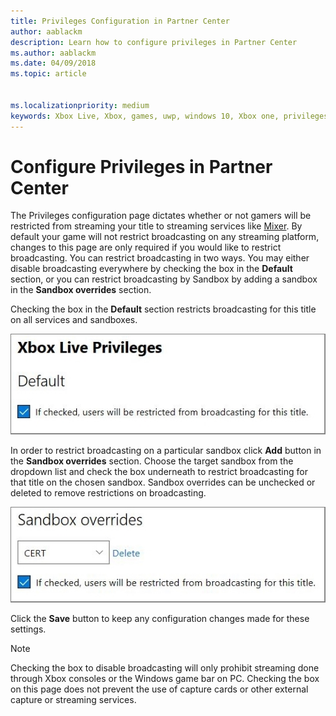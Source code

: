 ```yaml
---
title: Privileges Configuration in Partner Center
author: aablackm
description: Learn how to configure privileges in Partner Center
ms.author: aablackm
ms.date: 04/09/2018
ms.topic: article


ms.localizationpriority: medium
keywords: Xbox Live, Xbox, games, uwp, windows 10, Xbox one, privileges, Partner Center
---
```

# Configure Privileges in Partner Center

The Privileges configuration page dictates whether or not gamers will be restricted from streaming your title to streaming services like [Mixer](https://mixer.com/). By default your game will not restrict broadcasting on any streaming platform, changes to this page are only required if you would like to restrict broadcasting. You can restrict broadcasting in two ways. You may either disable broadcasting everywhere by checking the box in the **Default** section, or you can restrict broadcasting by Sandbox by adding a sandbox in the **Sandbox overrides** section.

Checking the box in the **Default** section restricts broadcasting for this title on all services and sandboxes.

![default broadcasting restricted](../../images/dev-center/privileges/default-privileges-check.JPG)

In order to restrict broadcasting on a particular sandbox click **Add** button in the **Sandbox overrides** section. Choose the target sandbox from the dropdown list and check the box underneath to restrict broadcasting for that title on the chosen sandbox. Sandbox overrides can be unchecked or deleted to remove restrictions on broadcasting.

![sandbox broadcasting restricted](../../images/dev-center/privileges/sandbox-privileges-check.JPG)

Click the **Save** button to keep any configuration changes made for these settings.

> [!NOTE]
> Checking the box to disable broadcasting will only prohibit streaming done through Xbox consoles or the Windows game bar on PC. Checking the box on this page does not prevent the use of capture cards or other external capture or streaming services.